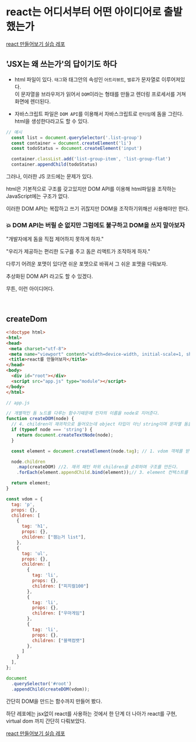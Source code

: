 # react는 어디서부터 어떤 아이디어로 출발했는가

[react 만들어보기 실습 레포](https://github.com/heyho00/make-react)

## 'JSX는 왜 쓰는가'의 답이기도 하다

* html 파일이 있다.
`태그`와 태그안의 속성인 `어트리뷰트`, `밸류`가 문자열로 이루어져있다.<br>이 문자열을 브라우저가 읽어서 `DOM`이라는 형태를 만들고 렌더링 프로세서를 거쳐 화면에 렌더된다.

* 자바스크립트 파일은 `DOM API`를 이용해서 자바스크립트로 `런타임`에 돔을 그린다. html을 생성한다라고도 할 수 있다.

```js
// 예시
  const list = document.querySelector('.list-group')
  const container = document.createElement('li')
  const todoStatus = document.createElement('input')

  container.classList.add('list-group-item', 'list-group-flat')
  container.appendChild(todoStatus)
```

그러나, 이러한 JS 코드에는 문제가 있다.

html은 기본적으로 구조를 갖고있지만
DOM API를 이용해 html파일을 조작하는 JavaScript에는
구조가 없다.

이러한 DOM API는 복잡하고 쓰기 귀찮지만 DOM을 조작하기위해선 사용해야만 한다.

### 💥 DOM API는 버릴 순 없지만 그럼에도 불구하고 DOM을 쓰지 말아보자

"개발자에게 돔을 직접 제어하지 못하게 하자."

"우리가 제공하는 편리한 도구를 주고 돔은 리액트가 조작하게 하자."

다루기 어려운 포맷이 있다면 쉬운 포맷으로 바꿔서 그 쉬운 포맷을 다뤄보자.

추상화된 DOM API 라고도 할 수 있겠다.

무튼, 이런 아이디어다.

<br>

## createDom

```html
<!doctype html>
<html>
<head>
 <meta charset="utf-8">
 <meta name="viewport" content="width=device-width, initial-scale=1, shrink-to-fit=no">
 <title>react를 만들어보자</title>
</head>
<body>
  <div id="root"></div>
  <script src="app.js" type="module"></script>
</body>
</html>
```

```js
// app.js

// 개별적인 돔 노드를 다루는 함수기때문에 인자의 이름을 node로 지어준다.
function createDOM(node) {
  // 4. children이 재귀적으로 들어오는데 object 타입이 아닌 string이며 문자열 돔을 만들어 return 해준다.
  if (typeof node === 'string') {
    return document.createTextNode(node);
  }

  const element = document.createElement(node.tag); // 1. vdom 객체를 받아 dom element를 만들었다.

  node.children
    .map(createDOM) //2. 재귀 패턴 하위 children을 순회하며 구조를 만든다.
    .forEach(element.appendChild.bind(element));// 3. element 컨텍스트를 지켜주기위해 bind 해준다. 부모 element의 자식 요소로 추가되게 된다.

  return element;
}

const vdom = {
  tag: 'p',
  props: {},
  children: [
    {
      tag: 'h1',
      props: {},
      children: ["잼는거 list"],
    },
    {
      tag: 'ul',
      props: {},
      children: [
        {
          tag: 'li',
          props: {},
          children: ["피지컬100"]
        },
        {
          tag: 'li',
          props: {},
          children: ["우마게임"]
        },
        {
          tag: 'li',
          props: {},
          children: ["블랙컴뱃"]
        },
      ]
    }
  ],
};

document
  .querySelector('#root')
  .appendChild(createDOM(vdom));  
```

간단히 DOM을 만드는 함수까지 만들어 봤다.

하단 레포에는 jsx없이 react를 사용하는 것에서 한 단계 더 나아가 react를 구현, virtual dom 까지 간단히 다뤄보았다.

[react 만들어보기 실습 레포](https://github.com/heyho00/make-react)
